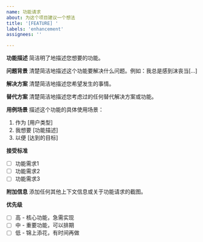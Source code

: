 ```yaml
---
name: 功能请求
about: 为这个项目建议一个想法
title: '[FEATURE] '
labels: 'enhancement'
assignees: ''

---
```


**功能描述**
简洁明了地描述您想要的功能。

**问题背景**
清楚简洁地描述这个功能要解决什么问题。例如：我总是感到沫丧当[...]

**解决方案**
清楚简洁地描述您希望发生的事情。

**替代方案**
清楚简洁地描述您考虑过的任何替代解决方案或功能。

**用例场景**
描述这个功能的具体使用场景：
1. 作为 [用户类型]
2. 我想要 [功能描述]
3. 以便 [达到的目标]

**接受标准**
- [ ] 功能需求1
- [ ] 功能需求2
- [ ] 功能需求3

**附加信息**
添加任何其他上下文信息或关于功能请求的截图。

**优先级**
- [ ] 高 - 核心功能，急需实现
- [ ] 中 - 重要功能，可以排期
- [ ] 低 - 锦上添花，有时间再做
